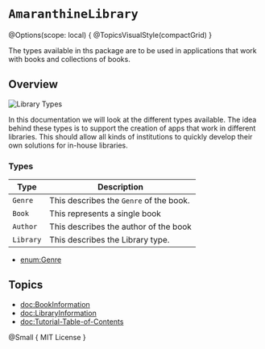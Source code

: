 # ``AmaranthineLibrary``

@Options(scope: local) {
    @TopicsVisualStyle(compactGrid)
}

The types available in ths package are to be used in applications that work with books and collections of books.

## Overview

![Library Types](library)

In this documentation we will look at the different types available. The idea behind these types is  to support the creation of apps that work in different libraries. This should allow all kinds of institutions to quickly develop their own solutions for in-house libraries.

### Types

| Type      | Description  |
| --------- | --------------------------------------- |
| `Genre`   | This describes the `Genre` of the book. |
| `Book`    | This represents a single book           |
| `Author`  | This describes the author of the book   |
| `Library` | This describes the Library type.        |

- <enum:Genre>

## Topics

- <doc:BookInformation>
- <doc:LibraryInformation>
- <doc:Tutorial-Table-of-Contents>

@Small {
    MIT License
}
